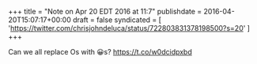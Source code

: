 +++
title = "Note on Apr 20 EDT 2016 at 11:7"
publishdate = 2016-04-20T15:07:17+00:00
draft = false
syndicated = [ 'https://twitter.com/chrisjohndeluca/status/722803831378198500?s=20' ]
+++

Can we all replace Os with 😀s? https://t.co/w0dcidpxbd
